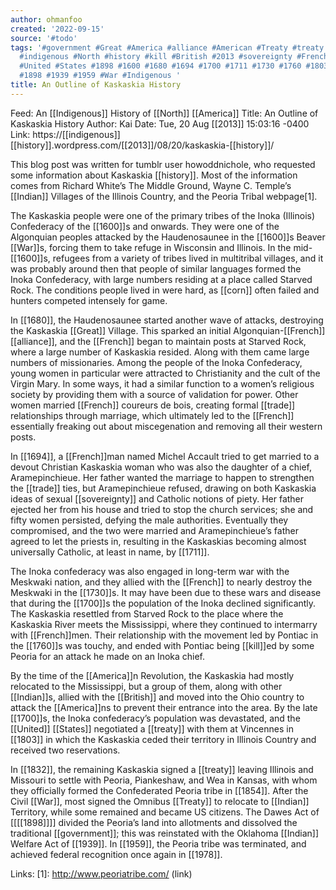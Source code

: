 ```yaml
---
author: ohmanfoo
created: '2022-09-15'
source: '#todo'
tags: '#government #Great #America #alliance #American #Treaty #treaty #corn #Indian
  #indigenous #North #history #kill #British #2013 #sovereignty #French #trade #1978
  #United #States #1898 #1600 #1680 #1694 #1700 #1711 #1730 #1760 #1803 #1832 #1854
  #1898 #1939 #1959 #War #Indigenous '
title: An Outline of Kaskaskia History
---
```


Feed: An [[Indigenous]] History of [[North]] [[America]]
Title: An Outline of Kaskaskia History
Author: Kai
Date: Tue, 20 Aug [[2013]] 15:03:16 -0400
Link: https://[[indigenous]][[history]].wordpress.com/[[2013]]/08/20/kaskaskia-[[history]]/
 
This blog post was written for tumblr user howoddnichole, who requested some 
information about Kaskaskia [[history]]. Most of the information comes from Richard 
White’s The Middle Ground, Wayne C. Temple’s [[Indian]] Villages of the Illinois 
Country, and the Peoria Tribal webpage[1]. 
 
The Kaskaskia people were one of the primary tribes of the Inoka (Illinois) 
Confederacy of the [[1600]]s and onwards. They were one of the Algonquian peoples 
attacked by the Haudenosaunee in the [[1600]]s Beaver [[War]]s, forcing them to take 
refuge in Wisconsin and Illinois. In the mid-[[1600]]s, refugees from a variety of 
tribes lived in multitribal villages, and it was probably around then that 
people of similar languages formed the Inoka Confederacy, with large numbers 
residing at a place called Starved Rock. The conditions people lived in were 
hard, as [[corn]] often failed and hunters competed intensely for game.
 
In [[1680]], the Haudenosaunee started another wave of attacks, destroying the 
Kaskaskia [[Great]] Village. This sparked an initial Algonquian-[[French]] [[alliance]], and
the [[French]] began to maintain posts at Starved Rock, where a large number of 
Kaskaskia resided. Along with them came large numbers of missionaries. Among the
people of the Inoka Confederacy, young women in particular were attracted to 
Christianity and the cult of the Virgin Mary. In some ways, it had a similar 
function to a women’s religious society by providing them with a source of 
validation for power. Other women married [[French]] coureurs de bois, creating 
formal [[trade]] relationships through marriage, which ultimately led to the [[French]] 
essentially freaking out about miscegenation and removing all their western 
posts.
 
In [[1694]], a [[French]]man named Michel Accault tried to get married to a devout 
Christian Kaskaskia woman who was also the daughter of a chief, Aramepinchieue. 
Her father wanted the marriage to happen to strengthen the [[trade]] ties, but 
Aramepinchieue refused, drawing on both Kaskaskia ideas of sexual [[sovereignty]] 
and Catholic notions of piety. Her father ejected her from his house and tried 
to stop the church services; she and fifty women persisted, defying the male 
authorities. Eventually they compromised, and the two were married and 
Aramepinchieue’s father agreed to let the priests in, resulting in the 
Kaskaskias becoming almost universally Catholic, at least in name, by [[1711]].
 
The Inoka confederacy was also engaged in long-term war with the Meskwaki 
nation, and they allied with the [[French]] to nearly destroy the Meskwaki in the 
[[1730]]s. It may have been due to these wars and disease that during the [[1700]]s the 
population of the Inoka declined significantly. The Kaskaskia resettled from 
Starved Rock to the place where the Kaskaskia River meets the Mississippi, where
they continued to intermarry with [[French]]men. Their relationship with the 
movement led by Pontiac in the [[1760]]s was touchy, and ended with Pontiac being 
[[kill]]ed by some Peoria for an attack he made on an Inoka chief.
 
By the time of the [[America]]n Revolution, the Kaskaskia had mostly relocated to 
the Mississippi, but a group of them, along with other [[Indian]]s, allied with the 
[[British]] and moved into the Ohio country to attack the [[America]]ns to prevent their
entrance into the area. By the late [[1700]]s, the Inoka confederacy’s population 
was devastated, and the [[United]] [[States]] negotiated a [[treaty]] with them at Vincennes
in [[1803]] in which the Kaskaskia ceded their territory in Illinois Country and 
received two reservations.
 
In [[1832]], the remaining Kaskaskia signed a [[treaty]] leaving Illinois and Missouri 
to settle with Peoria, Piankeshaw, and Wea in Kansas, with whom they officially 
formed the Confederated Peoria tribe in [[1854]]. After the Civil [[War]], most signed 
the Omnibus [[Treaty]] to relocate to [[Indian]] Territory, while some remained and 
became US citizens. The Dawes Act of [[[[1898]]]] divided the Peoria’s land into 
allotments and dissolved the traditional [[government]]; this was reinstated with 
the Oklahoma [[Indian]] Welfare Act of [[1939]]. In [[1959]], the Peoria tribe was 
terminated, and achieved federal recognition once again in [[1978]].
 
Links: 
[1]: http://www.peoriatribe.com/ (link)